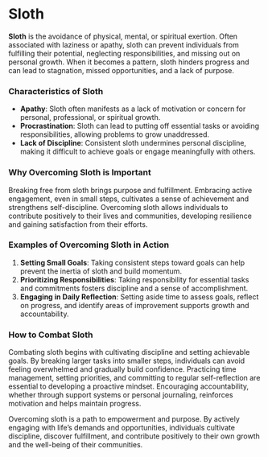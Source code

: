 # Sloth

**Sloth** is the avoidance of physical, mental, or spiritual exertion. Often associated with laziness or apathy, sloth can prevent individuals from fulfilling their potential, neglecting responsibilities, and missing out on personal growth. When it becomes a pattern, sloth hinders progress and can lead to stagnation, missed opportunities, and a lack of purpose.

### Characteristics of Sloth

- **Apathy**: Sloth often manifests as a lack of motivation or concern for personal, professional, or spiritual growth.
- **Procrastination**: Sloth can lead to putting off essential tasks or avoiding responsibilities, allowing problems to grow unaddressed.
- **Lack of Discipline**: Consistent sloth undermines personal discipline, making it difficult to achieve goals or engage meaningfully with others.

### Why Overcoming Sloth is Important

Breaking free from sloth brings purpose and fulfillment. Embracing active engagement, even in small steps, cultivates a sense of achievement and strengthens self-discipline. Overcoming sloth allows individuals to contribute positively to their lives and communities, developing resilience and gaining satisfaction from their efforts.

### Examples of Overcoming Sloth in Action

1. **Setting Small Goals**: Taking consistent steps toward goals can help prevent the inertia of sloth and build momentum.
2. **Prioritizing Responsibilities**: Taking responsibility for essential tasks and commitments fosters discipline and a sense of accomplishment.
3. **Engaging in Daily Reflection**: Setting aside time to assess goals, reflect on progress, and identify areas of improvement supports growth and accountability.

### How to Combat Sloth

Combating sloth begins with cultivating discipline and setting achievable goals. By breaking larger tasks into smaller steps, individuals can avoid feeling overwhelmed and gradually build confidence. Practicing time management, setting priorities, and committing to regular self-reflection are essential to developing a proactive mindset. Encouraging accountability, whether through support systems or personal journaling, reinforces motivation and helps maintain progress.

Overcoming sloth is a path to empowerment and purpose. By actively engaging with life’s demands and opportunities, individuals cultivate discipline, discover fulfillment, and contribute positively to their own growth and the well-being of their communities.